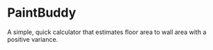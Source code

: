 # PaintBuddy
A simple, quick calculator that estimates floor area to wall area with a positive variance.  

